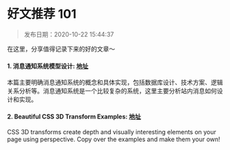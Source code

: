 # 好文推荐 101

> 发布日期：2020-10-22 15:44:37

在这里，分享值得记录下来的好的文章～

<!--more-->

#### 1. 消息通知系统模型设计: [地址](https://blog.csdn.net/weixin_33810006/article/details/88580417)
本篇主要明确消息通知系统的概念和具体实现，包括数据库设计、技术方案、逻辑关系分析等。消息通知系统是一个比较复杂的系统，这里主要分析站内消息如何设计和实现。

#### 2. Beautiful CSS 3D Transform Examples: [地址](https://polypane.app/css-3d-transform-examples/)
CSS 3D transforms create depth and visually interesting elements on your page using perspective. Copy over the examples and make them your own!
